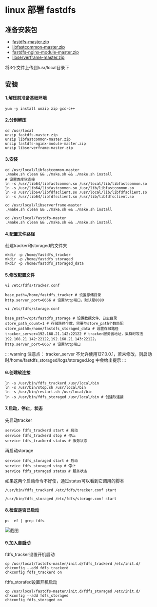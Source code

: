 
# linux  部署 fastdfs 

## 准备安装包


- [fastdfs-master.zip](https://github.com/happyfish100/fastdfs.git)
- [libfastcommon-master.zip](https://github.com/happyfish100/fastdfs-nginx-module.git)
- [fastdfs-nginx-module-master.zip](https://github.com/happyfish100/fastdfs-nginx-module.git)
- [libserverframe-master.zip](https://github.com/happyfish100/libserverframe.git)

将3个文件上传到/usr/local目录下

## 安装

#### 1.解压前准备基础环境

```yum -y install unzip zip gcc-c++```

#### 2.分别解压

```
cd /usr/local
unzip fastdfs-master.zip
unzip libfastcommon-master.zip
unzip fastdfs-nginx-module-master.zip
unzip libserverframe-master.zip
```

#### 3.安装

```
cd /usr/local/libfastcommon-master
./make.sh clean && ./make.sh && ./make.sh install
# 设置类库软连接
ln -s /usr/lib64/libfastcommon.so /usr/local/lib/libfastcommon.so
ln -s /usr/lib64/libfastcommon.so /usr/lib/libfastcommon.so
ln -s /usr/lib64/libfdfsclient.so /usr/local/lib/libfdfsclient.so
ln -s /usr/lib64/libfdfsclient.so /usr/lib/libfdfsclient.so

cd /usr/local/libserverframe-master
./make.sh clean && ./make.sh && ./make.sh install

cd /usr/local/fastdfs-master
./make.sh clean && ./make.sh && ./make.sh install
```

#### 4.配置文件路径

创建tracker和storaged的文件夹
```
mkdir -p /home/fastdfs_tracker
mkdir -p /home/fastdfs_storaged
mkdir -p /home/fastdfs_storaged_data
```


#### 5.修改配置文件

```vi /etc/fdfs/tracker.conf```

```
base_path=/home/fastdfs_tracker # 设置存储目录
http.server_port=6666 # 设置http端口，默认是8080
```
```vi /etc/fdfs/storage.conf```

```
base_path=/opt/fastdfs_storage # 设置数据文件、日志目录
store_path_count=1 # 存储路径个数，需要与store_path个数匹配
store_path0=/home/fastdfs_storaged_data # 设置存储路径
tracker_server=192.168.21.142:22122 # tracker服务器地址，集群时写法192.168.21.142:22122,192.168.21.143:22122，
http.server_port=6667 # 设置http端口
```
::: warning 注意点：
tracker_server 不允许使用127.0.0.1，若未修改，则启动时/home/fastdfs_storaged/logs/storaged.log 中会给出提示
:::

#### 6.创建软连接

```
ln -s /usr/bin/fdfs_trackerd /usr/local/bin
ln -s /usr/bin/stop.sh /usr/local/bin
ln -s /usr/bin/restart.sh /usr/local/bin
ln -s /usr/bin/fdfs_storaged /usr/local/bin # 创建软连接
```

#### 7.启动，停止，状态

先启动tracker
```
service fdfs_trackerd start # 启动
service fdfs_trackerd stop # 停止
service fdfs_trackerd status # 服务状态
```
再启动storage
```
service fdfs_storaged start # 启动
service fdfs_storaged stop # 停止
service fdfs_storaged status # 服务状态
```

如果这两个启动命令不好使，通过status可以看到它调用的脚本

```/usr/bin/fdfs_trackerd /etc/fdfs/tracker.conf start```

```/usr/bin/fdfs_storaged /etc/fdfs/storage.conf start```

#### 8.检查是否已启动
```ps -ef | grep fdfs```

![截图](./fdfs.jpg)

#### 9.加入自启动

fdfs_tracker设置开机启动
```
cp /usr/local/fastdfs-master/init.d/fdfs_trackerd /etc/init.d/
chkconfig --add fdfs_trackerd
chkconfig fdfs_trackerd on
```
fdfs_storafed设置开机启动
```
cp /usr/local/fastdfs-master/init.d/fdfs_storaged /etc/init.d/
chkconfig --add fdfs_storaged
chkconfig fdfs_storaged on
```

